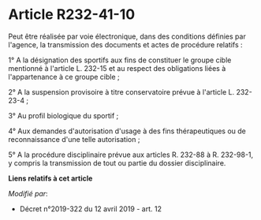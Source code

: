 # Article R232-41-10

Peut être réalisée par voie électronique, dans des conditions définies par l'agence, la transmission des documents et actes
de procédure relatifs : 

1° A la désignation des sportifs aux fins de constituer le groupe cible mentionné à l'article L. 232-15 et au respect des
obligations liées à l'appartenance à ce groupe cible ; 

2° A la suspension provisoire à titre conservatoire prévue à l'article L. 232-23-4 ; 

3° Au profil biologique du sportif ; 

4° Aux demandes d'autorisation d'usage à des fins thérapeutiques ou de reconnaissance d'une telle autorisation ; 

5° A la procédure disciplinaire prévue aux articles          R. 232-88 à R. 232-98-1, y compris la transmission de tout ou
partie du dossier disciplinaire.

**Liens relatifs à cet article**

_Modifié par_:

  - Décret n°2019-322 du 12 avril 2019 - art. 12

